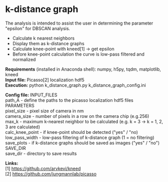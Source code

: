 # k-distance graph

The analysis is intended to assist the user in determining the parameter "epsilon" for DBSCAN analysis.</br>

- Calculate k nearest neighbors
- Display them as k-distance graphs
- Calculate knee-point with kneed[1] &rarr; get epsilon
- Before knee-point calculation the curve is low-pass filtered and normalized

**Requirements** (installed in Anaconda shell): numpy, h5py, tqdm, matplotlib, kneed</br>
**Input file:** Picasso[2] localization hdf5</br>
**Execution:** python k_distance_graph.py k_distance_graph_config.ini</br>

**Config file:**
INPUT_FILES</br>
path_A - define the paths to the picasso localization hdf5 files</br>
PARAMETERS</br>
pixel_size - pixel size of camera in nm</br>
camera_size - number of pixels in a row on the camera chip (e.g.256)</br>
max_k - maximum k-nearest neighbor to be calculated (e.g. k = 3 -> k = 1, 2, 3 are calculated)</br>
calc_knee_point - if knee-point should be detected ("yes" / "no)</br>
low_pass_width - low-pass filtering of k-distance graph (1 = no filtering)</br>
save_plots - if k-distance graphs should be saved as images ("yes" / "no")</br>
SAVE_DIR</br>
save_dir - directory to save results</br>

**Links:**</br>
[1] https://github.com/arvkevi/kneed</br>
[2] https://github.com/jungmannlab/picasso</br>
